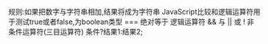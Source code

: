 规则:如果把数字与字符串相加,结果将成为字符串
JavaScript比较和逻辑运算符用于测试true或者false,为boolean类型
=== 绝对等于
逻辑运算符
&& 与
|| 或
! 非
条件运算符(三目运算符)
条件?结果1:结果2;



